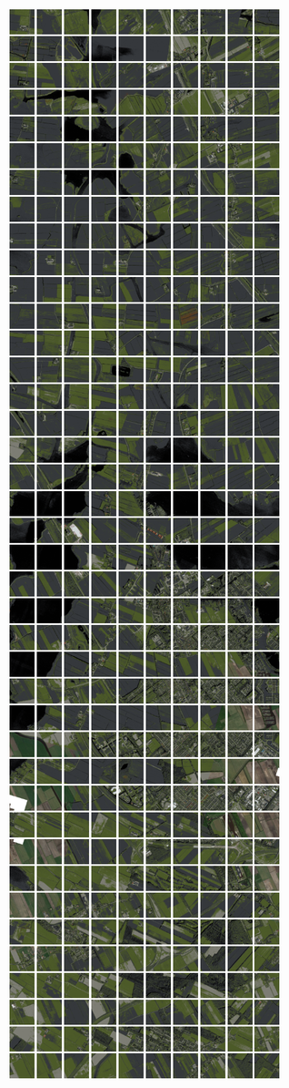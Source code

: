 <html>
<div>
<img src="https://github.com/HakkaTjakka/NL_TILE_MAP/blob/main/18/634/-1064/r.6340.-10640.png" height="44" width="44">
<img src="https://github.com/HakkaTjakka/NL_TILE_MAP/blob/main/18/634/-1064/r.6341.-10640.png" height="44" width="44">
<img src="https://github.com/HakkaTjakka/NL_TILE_MAP/blob/main/18/634/-1064/r.6342.-10640.png" height="44" width="44">
<img src="https://github.com/HakkaTjakka/NL_TILE_MAP/blob/main/18/634/-1064/r.6343.-10640.png" height="44" width="44">
<img src="https://github.com/HakkaTjakka/NL_TILE_MAP/blob/main/18/634/-1064/r.6344.-10640.png" height="44" width="44">
<img src="https://github.com/HakkaTjakka/NL_TILE_MAP/blob/main/18/634/-1064/r.6345.-10640.png" height="44" width="44">
<img src="https://github.com/HakkaTjakka/NL_TILE_MAP/blob/main/18/634/-1064/r.6346.-10640.png" height="44" width="44">
<img src="https://github.com/HakkaTjakka/NL_TILE_MAP/blob/main/18/634/-1064/r.6347.-10640.png" height="44" width="44">
<img src="https://github.com/HakkaTjakka/NL_TILE_MAP/blob/main/18/634/-1064/r.6348.-10640.png" height="44" width="44">
<img src="https://github.com/HakkaTjakka/NL_TILE_MAP/blob/main/18/634/-1064/r.6349.-10640.png" height="44" width="44">
<img src="https://github.com/HakkaTjakka/NL_TILE_MAP/blob/main/18/635/-1064/r.6350.-10640.png" height="44" width="44">
<img src="https://github.com/HakkaTjakka/NL_TILE_MAP/blob/main/18/635/-1064/r.6351.-10640.png" height="44" width="44">
<img src="https://github.com/HakkaTjakka/NL_TILE_MAP/blob/main/18/635/-1064/r.6352.-10640.png" height="44" width="44">
<img src="https://github.com/HakkaTjakka/NL_TILE_MAP/blob/main/18/635/-1064/r.6353.-10640.png" height="44" width="44">
<img src="https://github.com/HakkaTjakka/NL_TILE_MAP/blob/main/18/635/-1064/r.6354.-10640.png" height="44" width="44">
<img src="https://github.com/HakkaTjakka/NL_TILE_MAP/blob/main/18/635/-1064/r.6355.-10640.png" height="44" width="44">
<img src="https://github.com/HakkaTjakka/NL_TILE_MAP/blob/main/18/635/-1064/r.6356.-10640.png" height="44" width="44">
<img src="https://github.com/HakkaTjakka/NL_TILE_MAP/blob/main/18/635/-1064/r.6357.-10640.png" height="44" width="44">
<img src="https://github.com/HakkaTjakka/NL_TILE_MAP/blob/main/18/635/-1064/r.6358.-10640.png" height="44" width="44">
<img src="https://github.com/HakkaTjakka/NL_TILE_MAP/blob/main/18/635/-1064/r.6359.-10640.png" height="44" width="44">
<br>
<img src="https://github.com/HakkaTjakka/NL_TILE_MAP/blob/main/18/634/-1064/r.6340.-10639.png" height="44" width="44">
<img src="https://github.com/HakkaTjakka/NL_TILE_MAP/blob/main/18/634/-1064/r.6341.-10639.png" height="44" width="44">
<img src="https://github.com/HakkaTjakka/NL_TILE_MAP/blob/main/18/634/-1064/r.6342.-10639.png" height="44" width="44">
<img src="https://github.com/HakkaTjakka/NL_TILE_MAP/blob/main/18/634/-1064/r.6343.-10639.png" height="44" width="44">
<img src="https://github.com/HakkaTjakka/NL_TILE_MAP/blob/main/18/634/-1064/r.6344.-10639.png" height="44" width="44">
<img src="https://github.com/HakkaTjakka/NL_TILE_MAP/blob/main/18/634/-1064/r.6345.-10639.png" height="44" width="44">
<img src="https://github.com/HakkaTjakka/NL_TILE_MAP/blob/main/18/634/-1064/r.6346.-10639.png" height="44" width="44">
<img src="https://github.com/HakkaTjakka/NL_TILE_MAP/blob/main/18/634/-1064/r.6347.-10639.png" height="44" width="44">
<img src="https://github.com/HakkaTjakka/NL_TILE_MAP/blob/main/18/634/-1064/r.6348.-10639.png" height="44" width="44">
<img src="https://github.com/HakkaTjakka/NL_TILE_MAP/blob/main/18/634/-1064/r.6349.-10639.png" height="44" width="44">
<img src="https://github.com/HakkaTjakka/NL_TILE_MAP/blob/main/18/635/-1064/r.6350.-10639.png" height="44" width="44">
<img src="https://github.com/HakkaTjakka/NL_TILE_MAP/blob/main/18/635/-1064/r.6351.-10639.png" height="44" width="44">
<img src="https://github.com/HakkaTjakka/NL_TILE_MAP/blob/main/18/635/-1064/r.6352.-10639.png" height="44" width="44">
<img src="https://github.com/HakkaTjakka/NL_TILE_MAP/blob/main/18/635/-1064/r.6353.-10639.png" height="44" width="44">
<img src="https://github.com/HakkaTjakka/NL_TILE_MAP/blob/main/18/635/-1064/r.6354.-10639.png" height="44" width="44">
<img src="https://github.com/HakkaTjakka/NL_TILE_MAP/blob/main/18/635/-1064/r.6355.-10639.png" height="44" width="44">
<img src="https://github.com/HakkaTjakka/NL_TILE_MAP/blob/main/18/635/-1064/r.6356.-10639.png" height="44" width="44">
<img src="https://github.com/HakkaTjakka/NL_TILE_MAP/blob/main/18/635/-1064/r.6357.-10639.png" height="44" width="44">
<img src="https://github.com/HakkaTjakka/NL_TILE_MAP/blob/main/18/635/-1064/r.6358.-10639.png" height="44" width="44">
<img src="https://github.com/HakkaTjakka/NL_TILE_MAP/blob/main/18/635/-1064/r.6359.-10639.png" height="44" width="44">
<br>
<img src="https://github.com/HakkaTjakka/NL_TILE_MAP/blob/main/18/634/-1064/r.6340.-10638.png" height="44" width="44">
<img src="https://github.com/HakkaTjakka/NL_TILE_MAP/blob/main/18/634/-1064/r.6341.-10638.png" height="44" width="44">
<img src="https://github.com/HakkaTjakka/NL_TILE_MAP/blob/main/18/634/-1064/r.6342.-10638.png" height="44" width="44">
<img src="https://github.com/HakkaTjakka/NL_TILE_MAP/blob/main/18/634/-1064/r.6343.-10638.png" height="44" width="44">
<img src="https://github.com/HakkaTjakka/NL_TILE_MAP/blob/main/18/634/-1064/r.6344.-10638.png" height="44" width="44">
<img src="https://github.com/HakkaTjakka/NL_TILE_MAP/blob/main/18/634/-1064/r.6345.-10638.png" height="44" width="44">
<img src="https://github.com/HakkaTjakka/NL_TILE_MAP/blob/main/18/634/-1064/r.6346.-10638.png" height="44" width="44">
<img src="https://github.com/HakkaTjakka/NL_TILE_MAP/blob/main/18/634/-1064/r.6347.-10638.png" height="44" width="44">
<img src="https://github.com/HakkaTjakka/NL_TILE_MAP/blob/main/18/634/-1064/r.6348.-10638.png" height="44" width="44">
<img src="https://github.com/HakkaTjakka/NL_TILE_MAP/blob/main/18/634/-1064/r.6349.-10638.png" height="44" width="44">
<img src="https://github.com/HakkaTjakka/NL_TILE_MAP/blob/main/18/635/-1064/r.6350.-10638.png" height="44" width="44">
<img src="https://github.com/HakkaTjakka/NL_TILE_MAP/blob/main/18/635/-1064/r.6351.-10638.png" height="44" width="44">
<img src="https://github.com/HakkaTjakka/NL_TILE_MAP/blob/main/18/635/-1064/r.6352.-10638.png" height="44" width="44">
<img src="https://github.com/HakkaTjakka/NL_TILE_MAP/blob/main/18/635/-1064/r.6353.-10638.png" height="44" width="44">
<img src="https://github.com/HakkaTjakka/NL_TILE_MAP/blob/main/18/635/-1064/r.6354.-10638.png" height="44" width="44">
<img src="https://github.com/HakkaTjakka/NL_TILE_MAP/blob/main/18/635/-1064/r.6355.-10638.png" height="44" width="44">
<img src="https://github.com/HakkaTjakka/NL_TILE_MAP/blob/main/18/635/-1064/r.6356.-10638.png" height="44" width="44">
<img src="https://github.com/HakkaTjakka/NL_TILE_MAP/blob/main/18/635/-1064/r.6357.-10638.png" height="44" width="44">
<img src="https://github.com/HakkaTjakka/NL_TILE_MAP/blob/main/18/635/-1064/r.6358.-10638.png" height="44" width="44">
<img src="https://github.com/HakkaTjakka/NL_TILE_MAP/blob/main/18/635/-1064/r.6359.-10638.png" height="44" width="44">
<br>
<img src="https://github.com/HakkaTjakka/NL_TILE_MAP/blob/main/18/634/-1064/r.6340.-10637.png" height="44" width="44">
<img src="https://github.com/HakkaTjakka/NL_TILE_MAP/blob/main/18/634/-1064/r.6341.-10637.png" height="44" width="44">
<img src="https://github.com/HakkaTjakka/NL_TILE_MAP/blob/main/18/634/-1064/r.6342.-10637.png" height="44" width="44">
<img src="https://github.com/HakkaTjakka/NL_TILE_MAP/blob/main/18/634/-1064/r.6343.-10637.png" height="44" width="44">
<img src="https://github.com/HakkaTjakka/NL_TILE_MAP/blob/main/18/634/-1064/r.6344.-10637.png" height="44" width="44">
<img src="https://github.com/HakkaTjakka/NL_TILE_MAP/blob/main/18/634/-1064/r.6345.-10637.png" height="44" width="44">
<img src="https://github.com/HakkaTjakka/NL_TILE_MAP/blob/main/18/634/-1064/r.6346.-10637.png" height="44" width="44">
<img src="https://github.com/HakkaTjakka/NL_TILE_MAP/blob/main/18/634/-1064/r.6347.-10637.png" height="44" width="44">
<img src="https://github.com/HakkaTjakka/NL_TILE_MAP/blob/main/18/634/-1064/r.6348.-10637.png" height="44" width="44">
<img src="https://github.com/HakkaTjakka/NL_TILE_MAP/blob/main/18/634/-1064/r.6349.-10637.png" height="44" width="44">
<img src="https://github.com/HakkaTjakka/NL_TILE_MAP/blob/main/18/635/-1064/r.6350.-10637.png" height="44" width="44">
<img src="https://github.com/HakkaTjakka/NL_TILE_MAP/blob/main/18/635/-1064/r.6351.-10637.png" height="44" width="44">
<img src="https://github.com/HakkaTjakka/NL_TILE_MAP/blob/main/18/635/-1064/r.6352.-10637.png" height="44" width="44">
<img src="https://github.com/HakkaTjakka/NL_TILE_MAP/blob/main/18/635/-1064/r.6353.-10637.png" height="44" width="44">
<img src="https://github.com/HakkaTjakka/NL_TILE_MAP/blob/main/18/635/-1064/r.6354.-10637.png" height="44" width="44">
<img src="https://github.com/HakkaTjakka/NL_TILE_MAP/blob/main/18/635/-1064/r.6355.-10637.png" height="44" width="44">
<img src="https://github.com/HakkaTjakka/NL_TILE_MAP/blob/main/18/635/-1064/r.6356.-10637.png" height="44" width="44">
<img src="https://github.com/HakkaTjakka/NL_TILE_MAP/blob/main/18/635/-1064/r.6357.-10637.png" height="44" width="44">
<img src="https://github.com/HakkaTjakka/NL_TILE_MAP/blob/main/18/635/-1064/r.6358.-10637.png" height="44" width="44">
<img src="https://github.com/HakkaTjakka/NL_TILE_MAP/blob/main/18/635/-1064/r.6359.-10637.png" height="44" width="44">
<br>
<img src="https://github.com/HakkaTjakka/NL_TILE_MAP/blob/main/18/634/-1064/r.6340.-10636.png" height="44" width="44">
<img src="https://github.com/HakkaTjakka/NL_TILE_MAP/blob/main/18/634/-1064/r.6341.-10636.png" height="44" width="44">
<img src="https://github.com/HakkaTjakka/NL_TILE_MAP/blob/main/18/634/-1064/r.6342.-10636.png" height="44" width="44">
<img src="https://github.com/HakkaTjakka/NL_TILE_MAP/blob/main/18/634/-1064/r.6343.-10636.png" height="44" width="44">
<img src="https://github.com/HakkaTjakka/NL_TILE_MAP/blob/main/18/634/-1064/r.6344.-10636.png" height="44" width="44">
<img src="https://github.com/HakkaTjakka/NL_TILE_MAP/blob/main/18/634/-1064/r.6345.-10636.png" height="44" width="44">
<img src="https://github.com/HakkaTjakka/NL_TILE_MAP/blob/main/18/634/-1064/r.6346.-10636.png" height="44" width="44">
<img src="https://github.com/HakkaTjakka/NL_TILE_MAP/blob/main/18/634/-1064/r.6347.-10636.png" height="44" width="44">
<img src="https://github.com/HakkaTjakka/NL_TILE_MAP/blob/main/18/634/-1064/r.6348.-10636.png" height="44" width="44">
<img src="https://github.com/HakkaTjakka/NL_TILE_MAP/blob/main/18/634/-1064/r.6349.-10636.png" height="44" width="44">
<img src="https://github.com/HakkaTjakka/NL_TILE_MAP/blob/main/18/635/-1064/r.6350.-10636.png" height="44" width="44">
<img src="https://github.com/HakkaTjakka/NL_TILE_MAP/blob/main/18/635/-1064/r.6351.-10636.png" height="44" width="44">
<img src="https://github.com/HakkaTjakka/NL_TILE_MAP/blob/main/18/635/-1064/r.6352.-10636.png" height="44" width="44">
<img src="https://github.com/HakkaTjakka/NL_TILE_MAP/blob/main/18/635/-1064/r.6353.-10636.png" height="44" width="44">
<img src="https://github.com/HakkaTjakka/NL_TILE_MAP/blob/main/18/635/-1064/r.6354.-10636.png" height="44" width="44">
<img src="https://github.com/HakkaTjakka/NL_TILE_MAP/blob/main/18/635/-1064/r.6355.-10636.png" height="44" width="44">
<img src="https://github.com/HakkaTjakka/NL_TILE_MAP/blob/main/18/635/-1064/r.6356.-10636.png" height="44" width="44">
<img src="https://github.com/HakkaTjakka/NL_TILE_MAP/blob/main/18/635/-1064/r.6357.-10636.png" height="44" width="44">
<img src="https://github.com/HakkaTjakka/NL_TILE_MAP/blob/main/18/635/-1064/r.6358.-10636.png" height="44" width="44">
<img src="https://github.com/HakkaTjakka/NL_TILE_MAP/blob/main/18/635/-1064/r.6359.-10636.png" height="44" width="44">
<br>
<img src="https://github.com/HakkaTjakka/NL_TILE_MAP/blob/main/18/634/-1064/r.6340.-10635.png" height="44" width="44">
<img src="https://github.com/HakkaTjakka/NL_TILE_MAP/blob/main/18/634/-1064/r.6341.-10635.png" height="44" width="44">
<img src="https://github.com/HakkaTjakka/NL_TILE_MAP/blob/main/18/634/-1064/r.6342.-10635.png" height="44" width="44">
<img src="https://github.com/HakkaTjakka/NL_TILE_MAP/blob/main/18/634/-1064/r.6343.-10635.png" height="44" width="44">
<img src="https://github.com/HakkaTjakka/NL_TILE_MAP/blob/main/18/634/-1064/r.6344.-10635.png" height="44" width="44">
<img src="https://github.com/HakkaTjakka/NL_TILE_MAP/blob/main/18/634/-1064/r.6345.-10635.png" height="44" width="44">
<img src="https://github.com/HakkaTjakka/NL_TILE_MAP/blob/main/18/634/-1064/r.6346.-10635.png" height="44" width="44">
<img src="https://github.com/HakkaTjakka/NL_TILE_MAP/blob/main/18/634/-1064/r.6347.-10635.png" height="44" width="44">
<img src="https://github.com/HakkaTjakka/NL_TILE_MAP/blob/main/18/634/-1064/r.6348.-10635.png" height="44" width="44">
<img src="https://github.com/HakkaTjakka/NL_TILE_MAP/blob/main/18/634/-1064/r.6349.-10635.png" height="44" width="44">
<img src="https://github.com/HakkaTjakka/NL_TILE_MAP/blob/main/18/635/-1064/r.6350.-10635.png" height="44" width="44">
<img src="https://github.com/HakkaTjakka/NL_TILE_MAP/blob/main/18/635/-1064/r.6351.-10635.png" height="44" width="44">
<img src="https://github.com/HakkaTjakka/NL_TILE_MAP/blob/main/18/635/-1064/r.6352.-10635.png" height="44" width="44">
<img src="https://github.com/HakkaTjakka/NL_TILE_MAP/blob/main/18/635/-1064/r.6353.-10635.png" height="44" width="44">
<img src="https://github.com/HakkaTjakka/NL_TILE_MAP/blob/main/18/635/-1064/r.6354.-10635.png" height="44" width="44">
<img src="https://github.com/HakkaTjakka/NL_TILE_MAP/blob/main/18/635/-1064/r.6355.-10635.png" height="44" width="44">
<img src="https://github.com/HakkaTjakka/NL_TILE_MAP/blob/main/18/635/-1064/r.6356.-10635.png" height="44" width="44">
<img src="https://github.com/HakkaTjakka/NL_TILE_MAP/blob/main/18/635/-1064/r.6357.-10635.png" height="44" width="44">
<img src="https://github.com/HakkaTjakka/NL_TILE_MAP/blob/main/18/635/-1064/r.6358.-10635.png" height="44" width="44">
<img src="https://github.com/HakkaTjakka/NL_TILE_MAP/blob/main/18/635/-1064/r.6359.-10635.png" height="44" width="44">
<br>
<img src="https://github.com/HakkaTjakka/NL_TILE_MAP/blob/main/18/634/-1064/r.6340.-10634.png" height="44" width="44">
<img src="https://github.com/HakkaTjakka/NL_TILE_MAP/blob/main/18/634/-1064/r.6341.-10634.png" height="44" width="44">
<img src="https://github.com/HakkaTjakka/NL_TILE_MAP/blob/main/18/634/-1064/r.6342.-10634.png" height="44" width="44">
<img src="https://github.com/HakkaTjakka/NL_TILE_MAP/blob/main/18/634/-1064/r.6343.-10634.png" height="44" width="44">
<img src="https://github.com/HakkaTjakka/NL_TILE_MAP/blob/main/18/634/-1064/r.6344.-10634.png" height="44" width="44">
<img src="https://github.com/HakkaTjakka/NL_TILE_MAP/blob/main/18/634/-1064/r.6345.-10634.png" height="44" width="44">
<img src="https://github.com/HakkaTjakka/NL_TILE_MAP/blob/main/18/634/-1064/r.6346.-10634.png" height="44" width="44">
<img src="https://github.com/HakkaTjakka/NL_TILE_MAP/blob/main/18/634/-1064/r.6347.-10634.png" height="44" width="44">
<img src="https://github.com/HakkaTjakka/NL_TILE_MAP/blob/main/18/634/-1064/r.6348.-10634.png" height="44" width="44">
<img src="https://github.com/HakkaTjakka/NL_TILE_MAP/blob/main/18/634/-1064/r.6349.-10634.png" height="44" width="44">
<img src="https://github.com/HakkaTjakka/NL_TILE_MAP/blob/main/18/635/-1064/r.6350.-10634.png" height="44" width="44">
<img src="https://github.com/HakkaTjakka/NL_TILE_MAP/blob/main/18/635/-1064/r.6351.-10634.png" height="44" width="44">
<img src="https://github.com/HakkaTjakka/NL_TILE_MAP/blob/main/18/635/-1064/r.6352.-10634.png" height="44" width="44">
<img src="https://github.com/HakkaTjakka/NL_TILE_MAP/blob/main/18/635/-1064/r.6353.-10634.png" height="44" width="44">
<img src="https://github.com/HakkaTjakka/NL_TILE_MAP/blob/main/18/635/-1064/r.6354.-10634.png" height="44" width="44">
<img src="https://github.com/HakkaTjakka/NL_TILE_MAP/blob/main/18/635/-1064/r.6355.-10634.png" height="44" width="44">
<img src="https://github.com/HakkaTjakka/NL_TILE_MAP/blob/main/18/635/-1064/r.6356.-10634.png" height="44" width="44">
<img src="https://github.com/HakkaTjakka/NL_TILE_MAP/blob/main/18/635/-1064/r.6357.-10634.png" height="44" width="44">
<img src="https://github.com/HakkaTjakka/NL_TILE_MAP/blob/main/18/635/-1064/r.6358.-10634.png" height="44" width="44">
<img src="https://github.com/HakkaTjakka/NL_TILE_MAP/blob/main/18/635/-1064/r.6359.-10634.png" height="44" width="44">
<br>
<img src="https://github.com/HakkaTjakka/NL_TILE_MAP/blob/main/18/634/-1064/r.6340.-10633.png" height="44" width="44">
<img src="https://github.com/HakkaTjakka/NL_TILE_MAP/blob/main/18/634/-1064/r.6341.-10633.png" height="44" width="44">
<img src="https://github.com/HakkaTjakka/NL_TILE_MAP/blob/main/18/634/-1064/r.6342.-10633.png" height="44" width="44">
<img src="https://github.com/HakkaTjakka/NL_TILE_MAP/blob/main/18/634/-1064/r.6343.-10633.png" height="44" width="44">
<img src="https://github.com/HakkaTjakka/NL_TILE_MAP/blob/main/18/634/-1064/r.6344.-10633.png" height="44" width="44">
<img src="https://github.com/HakkaTjakka/NL_TILE_MAP/blob/main/18/634/-1064/r.6345.-10633.png" height="44" width="44">
<img src="https://github.com/HakkaTjakka/NL_TILE_MAP/blob/main/18/634/-1064/r.6346.-10633.png" height="44" width="44">
<img src="https://github.com/HakkaTjakka/NL_TILE_MAP/blob/main/18/634/-1064/r.6347.-10633.png" height="44" width="44">
<img src="https://github.com/HakkaTjakka/NL_TILE_MAP/blob/main/18/634/-1064/r.6348.-10633.png" height="44" width="44">
<img src="https://github.com/HakkaTjakka/NL_TILE_MAP/blob/main/18/634/-1064/r.6349.-10633.png" height="44" width="44">
<img src="https://github.com/HakkaTjakka/NL_TILE_MAP/blob/main/18/635/-1064/r.6350.-10633.png" height="44" width="44">
<img src="https://github.com/HakkaTjakka/NL_TILE_MAP/blob/main/18/635/-1064/r.6351.-10633.png" height="44" width="44">
<img src="https://github.com/HakkaTjakka/NL_TILE_MAP/blob/main/18/635/-1064/r.6352.-10633.png" height="44" width="44">
<img src="https://github.com/HakkaTjakka/NL_TILE_MAP/blob/main/18/635/-1064/r.6353.-10633.png" height="44" width="44">
<img src="https://github.com/HakkaTjakka/NL_TILE_MAP/blob/main/18/635/-1064/r.6354.-10633.png" height="44" width="44">
<img src="https://github.com/HakkaTjakka/NL_TILE_MAP/blob/main/18/635/-1064/r.6355.-10633.png" height="44" width="44">
<img src="https://github.com/HakkaTjakka/NL_TILE_MAP/blob/main/18/635/-1064/r.6356.-10633.png" height="44" width="44">
<img src="https://github.com/HakkaTjakka/NL_TILE_MAP/blob/main/18/635/-1064/r.6357.-10633.png" height="44" width="44">
<img src="https://github.com/HakkaTjakka/NL_TILE_MAP/blob/main/18/635/-1064/r.6358.-10633.png" height="44" width="44">
<img src="https://github.com/HakkaTjakka/NL_TILE_MAP/blob/main/18/635/-1064/r.6359.-10633.png" height="44" width="44">
<br>
<img src="https://github.com/HakkaTjakka/NL_TILE_MAP/blob/main/18/634/-1064/r.6340.-10632.png" height="44" width="44">
<img src="https://github.com/HakkaTjakka/NL_TILE_MAP/blob/main/18/634/-1064/r.6341.-10632.png" height="44" width="44">
<img src="https://github.com/HakkaTjakka/NL_TILE_MAP/blob/main/18/634/-1064/r.6342.-10632.png" height="44" width="44">
<img src="https://github.com/HakkaTjakka/NL_TILE_MAP/blob/main/18/634/-1064/r.6343.-10632.png" height="44" width="44">
<img src="https://github.com/HakkaTjakka/NL_TILE_MAP/blob/main/18/634/-1064/r.6344.-10632.png" height="44" width="44">
<img src="https://github.com/HakkaTjakka/NL_TILE_MAP/blob/main/18/634/-1064/r.6345.-10632.png" height="44" width="44">
<img src="https://github.com/HakkaTjakka/NL_TILE_MAP/blob/main/18/634/-1064/r.6346.-10632.png" height="44" width="44">
<img src="https://github.com/HakkaTjakka/NL_TILE_MAP/blob/main/18/634/-1064/r.6347.-10632.png" height="44" width="44">
<img src="https://github.com/HakkaTjakka/NL_TILE_MAP/blob/main/18/634/-1064/r.6348.-10632.png" height="44" width="44">
<img src="https://github.com/HakkaTjakka/NL_TILE_MAP/blob/main/18/634/-1064/r.6349.-10632.png" height="44" width="44">
<img src="https://github.com/HakkaTjakka/NL_TILE_MAP/blob/main/18/635/-1064/r.6350.-10632.png" height="44" width="44">
<img src="https://github.com/HakkaTjakka/NL_TILE_MAP/blob/main/18/635/-1064/r.6351.-10632.png" height="44" width="44">
<img src="https://github.com/HakkaTjakka/NL_TILE_MAP/blob/main/18/635/-1064/r.6352.-10632.png" height="44" width="44">
<img src="https://github.com/HakkaTjakka/NL_TILE_MAP/blob/main/18/635/-1064/r.6353.-10632.png" height="44" width="44">
<img src="https://github.com/HakkaTjakka/NL_TILE_MAP/blob/main/18/635/-1064/r.6354.-10632.png" height="44" width="44">
<img src="https://github.com/HakkaTjakka/NL_TILE_MAP/blob/main/18/635/-1064/r.6355.-10632.png" height="44" width="44">
<img src="https://github.com/HakkaTjakka/NL_TILE_MAP/blob/main/18/635/-1064/r.6356.-10632.png" height="44" width="44">
<img src="https://github.com/HakkaTjakka/NL_TILE_MAP/blob/main/18/635/-1064/r.6357.-10632.png" height="44" width="44">
<img src="https://github.com/HakkaTjakka/NL_TILE_MAP/blob/main/18/635/-1064/r.6358.-10632.png" height="44" width="44">
<img src="https://github.com/HakkaTjakka/NL_TILE_MAP/blob/main/18/635/-1064/r.6359.-10632.png" height="44" width="44">
<br>
<img src="https://github.com/HakkaTjakka/NL_TILE_MAP/blob/main/18/634/-1064/r.6340.-10631.png" height="44" width="44">
<img src="https://github.com/HakkaTjakka/NL_TILE_MAP/blob/main/18/634/-1064/r.6341.-10631.png" height="44" width="44">
<img src="https://github.com/HakkaTjakka/NL_TILE_MAP/blob/main/18/634/-1064/r.6342.-10631.png" height="44" width="44">
<img src="https://github.com/HakkaTjakka/NL_TILE_MAP/blob/main/18/634/-1064/r.6343.-10631.png" height="44" width="44">
<img src="https://github.com/HakkaTjakka/NL_TILE_MAP/blob/main/18/634/-1064/r.6344.-10631.png" height="44" width="44">
<img src="https://github.com/HakkaTjakka/NL_TILE_MAP/blob/main/18/634/-1064/r.6345.-10631.png" height="44" width="44">
<img src="https://github.com/HakkaTjakka/NL_TILE_MAP/blob/main/18/634/-1064/r.6346.-10631.png" height="44" width="44">
<img src="https://github.com/HakkaTjakka/NL_TILE_MAP/blob/main/18/634/-1064/r.6347.-10631.png" height="44" width="44">
<img src="https://github.com/HakkaTjakka/NL_TILE_MAP/blob/main/18/634/-1064/r.6348.-10631.png" height="44" width="44">
<img src="https://github.com/HakkaTjakka/NL_TILE_MAP/blob/main/18/634/-1064/r.6349.-10631.png" height="44" width="44">
<img src="https://github.com/HakkaTjakka/NL_TILE_MAP/blob/main/18/635/-1064/r.6350.-10631.png" height="44" width="44">
<img src="https://github.com/HakkaTjakka/NL_TILE_MAP/blob/main/18/635/-1064/r.6351.-10631.png" height="44" width="44">
<img src="https://github.com/HakkaTjakka/NL_TILE_MAP/blob/main/18/635/-1064/r.6352.-10631.png" height="44" width="44">
<img src="https://github.com/HakkaTjakka/NL_TILE_MAP/blob/main/18/635/-1064/r.6353.-10631.png" height="44" width="44">
<img src="https://github.com/HakkaTjakka/NL_TILE_MAP/blob/main/18/635/-1064/r.6354.-10631.png" height="44" width="44">
<img src="https://github.com/HakkaTjakka/NL_TILE_MAP/blob/main/18/635/-1064/r.6355.-10631.png" height="44" width="44">
<img src="https://github.com/HakkaTjakka/NL_TILE_MAP/blob/main/18/635/-1064/r.6356.-10631.png" height="44" width="44">
<img src="https://github.com/HakkaTjakka/NL_TILE_MAP/blob/main/18/635/-1064/r.6357.-10631.png" height="44" width="44">
<img src="https://github.com/HakkaTjakka/NL_TILE_MAP/blob/main/18/635/-1064/r.6358.-10631.png" height="44" width="44">
<img src="https://github.com/HakkaTjakka/NL_TILE_MAP/blob/main/18/635/-1064/r.6359.-10631.png" height="44" width="44">
<br>
<img src="https://github.com/HakkaTjakka/NL_TILE_MAP/blob/main/18/634/-1063/r.6340.-10630.png" height="44" width="44">
<img src="https://github.com/HakkaTjakka/NL_TILE_MAP/blob/main/18/634/-1063/r.6341.-10630.png" height="44" width="44">
<img src="https://github.com/HakkaTjakka/NL_TILE_MAP/blob/main/18/634/-1063/r.6342.-10630.png" height="44" width="44">
<img src="https://github.com/HakkaTjakka/NL_TILE_MAP/blob/main/18/634/-1063/r.6343.-10630.png" height="44" width="44">
<img src="https://github.com/HakkaTjakka/NL_TILE_MAP/blob/main/18/634/-1063/r.6344.-10630.png" height="44" width="44">
<img src="https://github.com/HakkaTjakka/NL_TILE_MAP/blob/main/18/634/-1063/r.6345.-10630.png" height="44" width="44">
<img src="https://github.com/HakkaTjakka/NL_TILE_MAP/blob/main/18/634/-1063/r.6346.-10630.png" height="44" width="44">
<img src="https://github.com/HakkaTjakka/NL_TILE_MAP/blob/main/18/634/-1063/r.6347.-10630.png" height="44" width="44">
<img src="https://github.com/HakkaTjakka/NL_TILE_MAP/blob/main/18/634/-1063/r.6348.-10630.png" height="44" width="44">
<img src="https://github.com/HakkaTjakka/NL_TILE_MAP/blob/main/18/634/-1063/r.6349.-10630.png" height="44" width="44">
<img src="https://github.com/HakkaTjakka/NL_TILE_MAP/blob/main/18/635/-1063/r.6350.-10630.png" height="44" width="44">
<img src="https://github.com/HakkaTjakka/NL_TILE_MAP/blob/main/18/635/-1063/r.6351.-10630.png" height="44" width="44">
<img src="https://github.com/HakkaTjakka/NL_TILE_MAP/blob/main/18/635/-1063/r.6352.-10630.png" height="44" width="44">
<img src="https://github.com/HakkaTjakka/NL_TILE_MAP/blob/main/18/635/-1063/r.6353.-10630.png" height="44" width="44">
<img src="https://github.com/HakkaTjakka/NL_TILE_MAP/blob/main/18/635/-1063/r.6354.-10630.png" height="44" width="44">
<img src="https://github.com/HakkaTjakka/NL_TILE_MAP/blob/main/18/635/-1063/r.6355.-10630.png" height="44" width="44">
<img src="https://github.com/HakkaTjakka/NL_TILE_MAP/blob/main/18/635/-1063/r.6356.-10630.png" height="44" width="44">
<img src="https://github.com/HakkaTjakka/NL_TILE_MAP/blob/main/18/635/-1063/r.6357.-10630.png" height="44" width="44">
<img src="https://github.com/HakkaTjakka/NL_TILE_MAP/blob/main/18/635/-1063/r.6358.-10630.png" height="44" width="44">
<img src="https://github.com/HakkaTjakka/NL_TILE_MAP/blob/main/18/635/-1063/r.6359.-10630.png" height="44" width="44">
<br>
<img src="https://github.com/HakkaTjakka/NL_TILE_MAP/blob/main/18/634/-1063/r.6340.-10629.png" height="44" width="44">
<img src="https://github.com/HakkaTjakka/NL_TILE_MAP/blob/main/18/634/-1063/r.6341.-10629.png" height="44" width="44">
<img src="https://github.com/HakkaTjakka/NL_TILE_MAP/blob/main/18/634/-1063/r.6342.-10629.png" height="44" width="44">
<img src="https://github.com/HakkaTjakka/NL_TILE_MAP/blob/main/18/634/-1063/r.6343.-10629.png" height="44" width="44">
<img src="https://github.com/HakkaTjakka/NL_TILE_MAP/blob/main/18/634/-1063/r.6344.-10629.png" height="44" width="44">
<img src="https://github.com/HakkaTjakka/NL_TILE_MAP/blob/main/18/634/-1063/r.6345.-10629.png" height="44" width="44">
<img src="https://github.com/HakkaTjakka/NL_TILE_MAP/blob/main/18/634/-1063/r.6346.-10629.png" height="44" width="44">
<img src="https://github.com/HakkaTjakka/NL_TILE_MAP/blob/main/18/634/-1063/r.6347.-10629.png" height="44" width="44">
<img src="https://github.com/HakkaTjakka/NL_TILE_MAP/blob/main/18/634/-1063/r.6348.-10629.png" height="44" width="44">
<img src="https://github.com/HakkaTjakka/NL_TILE_MAP/blob/main/18/634/-1063/r.6349.-10629.png" height="44" width="44">
<img src="https://github.com/HakkaTjakka/NL_TILE_MAP/blob/main/18/635/-1063/r.6350.-10629.png" height="44" width="44">
<img src="https://github.com/HakkaTjakka/NL_TILE_MAP/blob/main/18/635/-1063/r.6351.-10629.png" height="44" width="44">
<img src="https://github.com/HakkaTjakka/NL_TILE_MAP/blob/main/18/635/-1063/r.6352.-10629.png" height="44" width="44">
<img src="https://github.com/HakkaTjakka/NL_TILE_MAP/blob/main/18/635/-1063/r.6353.-10629.png" height="44" width="44">
<img src="https://github.com/HakkaTjakka/NL_TILE_MAP/blob/main/18/635/-1063/r.6354.-10629.png" height="44" width="44">
<img src="https://github.com/HakkaTjakka/NL_TILE_MAP/blob/main/18/635/-1063/r.6355.-10629.png" height="44" width="44">
<img src="https://github.com/HakkaTjakka/NL_TILE_MAP/blob/main/18/635/-1063/r.6356.-10629.png" height="44" width="44">
<img src="https://github.com/HakkaTjakka/NL_TILE_MAP/blob/main/18/635/-1063/r.6357.-10629.png" height="44" width="44">
<img src="https://github.com/HakkaTjakka/NL_TILE_MAP/blob/main/18/635/-1063/r.6358.-10629.png" height="44" width="44">
<img src="https://github.com/HakkaTjakka/NL_TILE_MAP/blob/main/18/635/-1063/r.6359.-10629.png" height="44" width="44">
<br>
<img src="https://github.com/HakkaTjakka/NL_TILE_MAP/blob/main/18/634/-1063/r.6340.-10628.png" height="44" width="44">
<img src="https://github.com/HakkaTjakka/NL_TILE_MAP/blob/main/18/634/-1063/r.6341.-10628.png" height="44" width="44">
<img src="https://github.com/HakkaTjakka/NL_TILE_MAP/blob/main/18/634/-1063/r.6342.-10628.png" height="44" width="44">
<img src="https://github.com/HakkaTjakka/NL_TILE_MAP/blob/main/18/634/-1063/r.6343.-10628.png" height="44" width="44">
<img src="https://github.com/HakkaTjakka/NL_TILE_MAP/blob/main/18/634/-1063/r.6344.-10628.png" height="44" width="44">
<img src="https://github.com/HakkaTjakka/NL_TILE_MAP/blob/main/18/634/-1063/r.6345.-10628.png" height="44" width="44">
<img src="https://github.com/HakkaTjakka/NL_TILE_MAP/blob/main/18/634/-1063/r.6346.-10628.png" height="44" width="44">
<img src="https://github.com/HakkaTjakka/NL_TILE_MAP/blob/main/18/634/-1063/r.6347.-10628.png" height="44" width="44">
<img src="https://github.com/HakkaTjakka/NL_TILE_MAP/blob/main/18/634/-1063/r.6348.-10628.png" height="44" width="44">
<img src="https://github.com/HakkaTjakka/NL_TILE_MAP/blob/main/18/634/-1063/r.6349.-10628.png" height="44" width="44">
<img src="https://github.com/HakkaTjakka/NL_TILE_MAP/blob/main/18/635/-1063/r.6350.-10628.png" height="44" width="44">
<img src="https://github.com/HakkaTjakka/NL_TILE_MAP/blob/main/18/635/-1063/r.6351.-10628.png" height="44" width="44">
<img src="https://github.com/HakkaTjakka/NL_TILE_MAP/blob/main/18/635/-1063/r.6352.-10628.png" height="44" width="44">
<img src="https://github.com/HakkaTjakka/NL_TILE_MAP/blob/main/18/635/-1063/r.6353.-10628.png" height="44" width="44">
<img src="https://github.com/HakkaTjakka/NL_TILE_MAP/blob/main/18/635/-1063/r.6354.-10628.png" height="44" width="44">
<img src="https://github.com/HakkaTjakka/NL_TILE_MAP/blob/main/18/635/-1063/r.6355.-10628.png" height="44" width="44">
<img src="https://github.com/HakkaTjakka/NL_TILE_MAP/blob/main/18/635/-1063/r.6356.-10628.png" height="44" width="44">
<img src="https://github.com/HakkaTjakka/NL_TILE_MAP/blob/main/18/635/-1063/r.6357.-10628.png" height="44" width="44">
<img src="https://github.com/HakkaTjakka/NL_TILE_MAP/blob/main/18/635/-1063/r.6358.-10628.png" height="44" width="44">
<img src="https://github.com/HakkaTjakka/NL_TILE_MAP/blob/main/18/635/-1063/r.6359.-10628.png" height="44" width="44">
<br>
<img src="https://github.com/HakkaTjakka/NL_TILE_MAP/blob/main/18/634/-1063/r.6340.-10627.png" height="44" width="44">
<img src="https://github.com/HakkaTjakka/NL_TILE_MAP/blob/main/18/634/-1063/r.6341.-10627.png" height="44" width="44">
<img src="https://github.com/HakkaTjakka/NL_TILE_MAP/blob/main/18/634/-1063/r.6342.-10627.png" height="44" width="44">
<img src="https://github.com/HakkaTjakka/NL_TILE_MAP/blob/main/18/634/-1063/r.6343.-10627.png" height="44" width="44">
<img src="https://github.com/HakkaTjakka/NL_TILE_MAP/blob/main/18/634/-1063/r.6344.-10627.png" height="44" width="44">
<img src="https://github.com/HakkaTjakka/NL_TILE_MAP/blob/main/18/634/-1063/r.6345.-10627.png" height="44" width="44">
<img src="https://github.com/HakkaTjakka/NL_TILE_MAP/blob/main/18/634/-1063/r.6346.-10627.png" height="44" width="44">
<img src="https://github.com/HakkaTjakka/NL_TILE_MAP/blob/main/18/634/-1063/r.6347.-10627.png" height="44" width="44">
<img src="https://github.com/HakkaTjakka/NL_TILE_MAP/blob/main/18/634/-1063/r.6348.-10627.png" height="44" width="44">
<img src="https://github.com/HakkaTjakka/NL_TILE_MAP/blob/main/18/634/-1063/r.6349.-10627.png" height="44" width="44">
<img src="https://github.com/HakkaTjakka/NL_TILE_MAP/blob/main/18/635/-1063/r.6350.-10627.png" height="44" width="44">
<img src="https://github.com/HakkaTjakka/NL_TILE_MAP/blob/main/18/635/-1063/r.6351.-10627.png" height="44" width="44">
<img src="https://github.com/HakkaTjakka/NL_TILE_MAP/blob/main/18/635/-1063/r.6352.-10627.png" height="44" width="44">
<img src="https://github.com/HakkaTjakka/NL_TILE_MAP/blob/main/18/635/-1063/r.6353.-10627.png" height="44" width="44">
<img src="https://github.com/HakkaTjakka/NL_TILE_MAP/blob/main/18/635/-1063/r.6354.-10627.png" height="44" width="44">
<img src="https://github.com/HakkaTjakka/NL_TILE_MAP/blob/main/18/635/-1063/r.6355.-10627.png" height="44" width="44">
<img src="https://github.com/HakkaTjakka/NL_TILE_MAP/blob/main/18/635/-1063/r.6356.-10627.png" height="44" width="44">
<img src="https://github.com/HakkaTjakka/NL_TILE_MAP/blob/main/18/635/-1063/r.6357.-10627.png" height="44" width="44">
<img src="https://github.com/HakkaTjakka/NL_TILE_MAP/blob/main/18/635/-1063/r.6358.-10627.png" height="44" width="44">
<img src="https://github.com/HakkaTjakka/NL_TILE_MAP/blob/main/18/635/-1063/r.6359.-10627.png" height="44" width="44">
<br>
<img src="https://github.com/HakkaTjakka/NL_TILE_MAP/blob/main/18/634/-1063/r.6340.-10626.png" height="44" width="44">
<img src="https://github.com/HakkaTjakka/NL_TILE_MAP/blob/main/18/634/-1063/r.6341.-10626.png" height="44" width="44">
<img src="https://github.com/HakkaTjakka/NL_TILE_MAP/blob/main/18/634/-1063/r.6342.-10626.png" height="44" width="44">
<img src="https://github.com/HakkaTjakka/NL_TILE_MAP/blob/main/18/634/-1063/r.6343.-10626.png" height="44" width="44">
<img src="https://github.com/HakkaTjakka/NL_TILE_MAP/blob/main/18/634/-1063/r.6344.-10626.png" height="44" width="44">
<img src="https://github.com/HakkaTjakka/NL_TILE_MAP/blob/main/18/634/-1063/r.6345.-10626.png" height="44" width="44">
<img src="https://github.com/HakkaTjakka/NL_TILE_MAP/blob/main/18/634/-1063/r.6346.-10626.png" height="44" width="44">
<img src="https://github.com/HakkaTjakka/NL_TILE_MAP/blob/main/18/634/-1063/r.6347.-10626.png" height="44" width="44">
<img src="https://github.com/HakkaTjakka/NL_TILE_MAP/blob/main/18/634/-1063/r.6348.-10626.png" height="44" width="44">
<img src="https://github.com/HakkaTjakka/NL_TILE_MAP/blob/main/18/634/-1063/r.6349.-10626.png" height="44" width="44">
<img src="https://github.com/HakkaTjakka/NL_TILE_MAP/blob/main/18/635/-1063/r.6350.-10626.png" height="44" width="44">
<img src="https://github.com/HakkaTjakka/NL_TILE_MAP/blob/main/18/635/-1063/r.6351.-10626.png" height="44" width="44">
<img src="https://github.com/HakkaTjakka/NL_TILE_MAP/blob/main/18/635/-1063/r.6352.-10626.png" height="44" width="44">
<img src="https://github.com/HakkaTjakka/NL_TILE_MAP/blob/main/18/635/-1063/r.6353.-10626.png" height="44" width="44">
<img src="https://github.com/HakkaTjakka/NL_TILE_MAP/blob/main/18/635/-1063/r.6354.-10626.png" height="44" width="44">
<img src="https://github.com/HakkaTjakka/NL_TILE_MAP/blob/main/18/635/-1063/r.6355.-10626.png" height="44" width="44">
<img src="https://github.com/HakkaTjakka/NL_TILE_MAP/blob/main/18/635/-1063/r.6356.-10626.png" height="44" width="44">
<img src="https://github.com/HakkaTjakka/NL_TILE_MAP/blob/main/18/635/-1063/r.6357.-10626.png" height="44" width="44">
<img src="https://github.com/HakkaTjakka/NL_TILE_MAP/blob/main/18/635/-1063/r.6358.-10626.png" height="44" width="44">
<img src="https://github.com/HakkaTjakka/NL_TILE_MAP/blob/main/18/635/-1063/r.6359.-10626.png" height="44" width="44">
<br>
<img src="https://github.com/HakkaTjakka/NL_TILE_MAP/blob/main/18/634/-1063/r.6340.-10625.png" height="44" width="44">
<img src="https://github.com/HakkaTjakka/NL_TILE_MAP/blob/main/18/634/-1063/r.6341.-10625.png" height="44" width="44">
<img src="https://github.com/HakkaTjakka/NL_TILE_MAP/blob/main/18/634/-1063/r.6342.-10625.png" height="44" width="44">
<img src="https://github.com/HakkaTjakka/NL_TILE_MAP/blob/main/18/634/-1063/r.6343.-10625.png" height="44" width="44">
<img src="https://github.com/HakkaTjakka/NL_TILE_MAP/blob/main/18/634/-1063/r.6344.-10625.png" height="44" width="44">
<img src="https://github.com/HakkaTjakka/NL_TILE_MAP/blob/main/18/634/-1063/r.6345.-10625.png" height="44" width="44">
<img src="https://github.com/HakkaTjakka/NL_TILE_MAP/blob/main/18/634/-1063/r.6346.-10625.png" height="44" width="44">
<img src="https://github.com/HakkaTjakka/NL_TILE_MAP/blob/main/18/634/-1063/r.6347.-10625.png" height="44" width="44">
<img src="https://github.com/HakkaTjakka/NL_TILE_MAP/blob/main/18/634/-1063/r.6348.-10625.png" height="44" width="44">
<img src="https://github.com/HakkaTjakka/NL_TILE_MAP/blob/main/18/634/-1063/r.6349.-10625.png" height="44" width="44">
<img src="https://github.com/HakkaTjakka/NL_TILE_MAP/blob/main/18/635/-1063/r.6350.-10625.png" height="44" width="44">
<img src="https://github.com/HakkaTjakka/NL_TILE_MAP/blob/main/18/635/-1063/r.6351.-10625.png" height="44" width="44">
<img src="https://github.com/HakkaTjakka/NL_TILE_MAP/blob/main/18/635/-1063/r.6352.-10625.png" height="44" width="44">
<img src="https://github.com/HakkaTjakka/NL_TILE_MAP/blob/main/18/635/-1063/r.6353.-10625.png" height="44" width="44">
<img src="https://github.com/HakkaTjakka/NL_TILE_MAP/blob/main/18/635/-1063/r.6354.-10625.png" height="44" width="44">
<img src="https://github.com/HakkaTjakka/NL_TILE_MAP/blob/main/18/635/-1063/r.6355.-10625.png" height="44" width="44">
<img src="https://github.com/HakkaTjakka/NL_TILE_MAP/blob/main/18/635/-1063/r.6356.-10625.png" height="44" width="44">
<img src="https://github.com/HakkaTjakka/NL_TILE_MAP/blob/main/18/635/-1063/r.6357.-10625.png" height="44" width="44">
<img src="https://github.com/HakkaTjakka/NL_TILE_MAP/blob/main/18/635/-1063/r.6358.-10625.png" height="44" width="44">
<img src="https://github.com/HakkaTjakka/NL_TILE_MAP/blob/main/18/635/-1063/r.6359.-10625.png" height="44" width="44">
<br>
<img src="https://github.com/HakkaTjakka/NL_TILE_MAP/blob/main/18/634/-1063/r.6340.-10624.png" height="44" width="44">
<img src="https://github.com/HakkaTjakka/NL_TILE_MAP/blob/main/18/634/-1063/r.6341.-10624.png" height="44" width="44">
<img src="https://github.com/HakkaTjakka/NL_TILE_MAP/blob/main/18/634/-1063/r.6342.-10624.png" height="44" width="44">
<img src="https://github.com/HakkaTjakka/NL_TILE_MAP/blob/main/18/634/-1063/r.6343.-10624.png" height="44" width="44">
<img src="https://github.com/HakkaTjakka/NL_TILE_MAP/blob/main/18/634/-1063/r.6344.-10624.png" height="44" width="44">
<img src="https://github.com/HakkaTjakka/NL_TILE_MAP/blob/main/18/634/-1063/r.6345.-10624.png" height="44" width="44">
<img src="https://github.com/HakkaTjakka/NL_TILE_MAP/blob/main/18/634/-1063/r.6346.-10624.png" height="44" width="44">
<img src="https://github.com/HakkaTjakka/NL_TILE_MAP/blob/main/18/634/-1063/r.6347.-10624.png" height="44" width="44">
<img src="https://github.com/HakkaTjakka/NL_TILE_MAP/blob/main/18/634/-1063/r.6348.-10624.png" height="44" width="44">
<img src="https://github.com/HakkaTjakka/NL_TILE_MAP/blob/main/18/634/-1063/r.6349.-10624.png" height="44" width="44">
<img src="https://github.com/HakkaTjakka/NL_TILE_MAP/blob/main/18/635/-1063/r.6350.-10624.png" height="44" width="44">
<img src="https://github.com/HakkaTjakka/NL_TILE_MAP/blob/main/18/635/-1063/r.6351.-10624.png" height="44" width="44">
<img src="https://github.com/HakkaTjakka/NL_TILE_MAP/blob/main/18/635/-1063/r.6352.-10624.png" height="44" width="44">
<img src="https://github.com/HakkaTjakka/NL_TILE_MAP/blob/main/18/635/-1063/r.6353.-10624.png" height="44" width="44">
<img src="https://github.com/HakkaTjakka/NL_TILE_MAP/blob/main/18/635/-1063/r.6354.-10624.png" height="44" width="44">
<img src="https://github.com/HakkaTjakka/NL_TILE_MAP/blob/main/18/635/-1063/r.6355.-10624.png" height="44" width="44">
<img src="https://github.com/HakkaTjakka/NL_TILE_MAP/blob/main/18/635/-1063/r.6356.-10624.png" height="44" width="44">
<img src="https://github.com/HakkaTjakka/NL_TILE_MAP/blob/main/18/635/-1063/r.6357.-10624.png" height="44" width="44">
<img src="https://github.com/HakkaTjakka/NL_TILE_MAP/blob/main/18/635/-1063/r.6358.-10624.png" height="44" width="44">
<img src="https://github.com/HakkaTjakka/NL_TILE_MAP/blob/main/18/635/-1063/r.6359.-10624.png" height="44" width="44">
<br>
<img src="https://github.com/HakkaTjakka/NL_TILE_MAP/blob/main/18/634/-1063/r.6340.-10623.png" height="44" width="44">
<img src="https://github.com/HakkaTjakka/NL_TILE_MAP/blob/main/18/634/-1063/r.6341.-10623.png" height="44" width="44">
<img src="https://github.com/HakkaTjakka/NL_TILE_MAP/blob/main/18/634/-1063/r.6342.-10623.png" height="44" width="44">
<img src="https://github.com/HakkaTjakka/NL_TILE_MAP/blob/main/18/634/-1063/r.6343.-10623.png" height="44" width="44">
<img src="https://github.com/HakkaTjakka/NL_TILE_MAP/blob/main/18/634/-1063/r.6344.-10623.png" height="44" width="44">
<img src="https://github.com/HakkaTjakka/NL_TILE_MAP/blob/main/18/634/-1063/r.6345.-10623.png" height="44" width="44">
<img src="https://github.com/HakkaTjakka/NL_TILE_MAP/blob/main/18/634/-1063/r.6346.-10623.png" height="44" width="44">
<img src="https://github.com/HakkaTjakka/NL_TILE_MAP/blob/main/18/634/-1063/r.6347.-10623.png" height="44" width="44">
<img src="https://github.com/HakkaTjakka/NL_TILE_MAP/blob/main/18/634/-1063/r.6348.-10623.png" height="44" width="44">
<img src="https://github.com/HakkaTjakka/NL_TILE_MAP/blob/main/18/634/-1063/r.6349.-10623.png" height="44" width="44">
<img src="https://github.com/HakkaTjakka/NL_TILE_MAP/blob/main/18/635/-1063/r.6350.-10623.png" height="44" width="44">
<img src="https://github.com/HakkaTjakka/NL_TILE_MAP/blob/main/18/635/-1063/r.6351.-10623.png" height="44" width="44">
<img src="https://github.com/HakkaTjakka/NL_TILE_MAP/blob/main/18/635/-1063/r.6352.-10623.png" height="44" width="44">
<img src="https://github.com/HakkaTjakka/NL_TILE_MAP/blob/main/18/635/-1063/r.6353.-10623.png" height="44" width="44">
<img src="https://github.com/HakkaTjakka/NL_TILE_MAP/blob/main/18/635/-1063/r.6354.-10623.png" height="44" width="44">
<img src="https://github.com/HakkaTjakka/NL_TILE_MAP/blob/main/18/635/-1063/r.6355.-10623.png" height="44" width="44">
<img src="https://github.com/HakkaTjakka/NL_TILE_MAP/blob/main/18/635/-1063/r.6356.-10623.png" height="44" width="44">
<img src="https://github.com/HakkaTjakka/NL_TILE_MAP/blob/main/18/635/-1063/r.6357.-10623.png" height="44" width="44">
<img src="https://github.com/HakkaTjakka/NL_TILE_MAP/blob/main/18/635/-1063/r.6358.-10623.png" height="44" width="44">
<img src="https://github.com/HakkaTjakka/NL_TILE_MAP/blob/main/18/635/-1063/r.6359.-10623.png" height="44" width="44">
<br>
<img src="https://github.com/HakkaTjakka/NL_TILE_MAP/blob/main/18/634/-1063/r.6340.-10622.png" height="44" width="44">
<img src="https://github.com/HakkaTjakka/NL_TILE_MAP/blob/main/18/634/-1063/r.6341.-10622.png" height="44" width="44">
<img src="https://github.com/HakkaTjakka/NL_TILE_MAP/blob/main/18/634/-1063/r.6342.-10622.png" height="44" width="44">
<img src="https://github.com/HakkaTjakka/NL_TILE_MAP/blob/main/18/634/-1063/r.6343.-10622.png" height="44" width="44">
<img src="https://github.com/HakkaTjakka/NL_TILE_MAP/blob/main/18/634/-1063/r.6344.-10622.png" height="44" width="44">
<img src="https://github.com/HakkaTjakka/NL_TILE_MAP/blob/main/18/634/-1063/r.6345.-10622.png" height="44" width="44">
<img src="https://github.com/HakkaTjakka/NL_TILE_MAP/blob/main/18/634/-1063/r.6346.-10622.png" height="44" width="44">
<img src="https://github.com/HakkaTjakka/NL_TILE_MAP/blob/main/18/634/-1063/r.6347.-10622.png" height="44" width="44">
<img src="https://github.com/HakkaTjakka/NL_TILE_MAP/blob/main/18/634/-1063/r.6348.-10622.png" height="44" width="44">
<img src="https://github.com/HakkaTjakka/NL_TILE_MAP/blob/main/18/634/-1063/r.6349.-10622.png" height="44" width="44">
<img src="https://github.com/HakkaTjakka/NL_TILE_MAP/blob/main/18/635/-1063/r.6350.-10622.png" height="44" width="44">
<img src="https://github.com/HakkaTjakka/NL_TILE_MAP/blob/main/18/635/-1063/r.6351.-10622.png" height="44" width="44">
<img src="https://github.com/HakkaTjakka/NL_TILE_MAP/blob/main/18/635/-1063/r.6352.-10622.png" height="44" width="44">
<img src="https://github.com/HakkaTjakka/NL_TILE_MAP/blob/main/18/635/-1063/r.6353.-10622.png" height="44" width="44">
<img src="https://github.com/HakkaTjakka/NL_TILE_MAP/blob/main/18/635/-1063/r.6354.-10622.png" height="44" width="44">
<img src="https://github.com/HakkaTjakka/NL_TILE_MAP/blob/main/18/635/-1063/r.6355.-10622.png" height="44" width="44">
<img src="https://github.com/HakkaTjakka/NL_TILE_MAP/blob/main/18/635/-1063/r.6356.-10622.png" height="44" width="44">
<img src="https://github.com/HakkaTjakka/NL_TILE_MAP/blob/main/18/635/-1063/r.6357.-10622.png" height="44" width="44">
<img src="https://github.com/HakkaTjakka/NL_TILE_MAP/blob/main/18/635/-1063/r.6358.-10622.png" height="44" width="44">
<img src="https://github.com/HakkaTjakka/NL_TILE_MAP/blob/main/18/635/-1063/r.6359.-10622.png" height="44" width="44">
<br>
<img src="https://github.com/HakkaTjakka/NL_TILE_MAP/blob/main/18/634/-1063/r.6340.-10621.png" height="44" width="44">
<img src="https://github.com/HakkaTjakka/NL_TILE_MAP/blob/main/18/634/-1063/r.6341.-10621.png" height="44" width="44">
<img src="https://github.com/HakkaTjakka/NL_TILE_MAP/blob/main/18/634/-1063/r.6342.-10621.png" height="44" width="44">
<img src="https://github.com/HakkaTjakka/NL_TILE_MAP/blob/main/18/634/-1063/r.6343.-10621.png" height="44" width="44">
<img src="https://github.com/HakkaTjakka/NL_TILE_MAP/blob/main/18/634/-1063/r.6344.-10621.png" height="44" width="44">
<img src="https://github.com/HakkaTjakka/NL_TILE_MAP/blob/main/18/634/-1063/r.6345.-10621.png" height="44" width="44">
<img src="https://github.com/HakkaTjakka/NL_TILE_MAP/blob/main/18/634/-1063/r.6346.-10621.png" height="44" width="44">
<img src="https://github.com/HakkaTjakka/NL_TILE_MAP/blob/main/18/634/-1063/r.6347.-10621.png" height="44" width="44">
<img src="https://github.com/HakkaTjakka/NL_TILE_MAP/blob/main/18/634/-1063/r.6348.-10621.png" height="44" width="44">
<img src="https://github.com/HakkaTjakka/NL_TILE_MAP/blob/main/18/634/-1063/r.6349.-10621.png" height="44" width="44">
<img src="https://github.com/HakkaTjakka/NL_TILE_MAP/blob/main/18/635/-1063/r.6350.-10621.png" height="44" width="44">
<img src="https://github.com/HakkaTjakka/NL_TILE_MAP/blob/main/18/635/-1063/r.6351.-10621.png" height="44" width="44">
<img src="https://github.com/HakkaTjakka/NL_TILE_MAP/blob/main/18/635/-1063/r.6352.-10621.png" height="44" width="44">
<img src="https://github.com/HakkaTjakka/NL_TILE_MAP/blob/main/18/635/-1063/r.6353.-10621.png" height="44" width="44">
<img src="https://github.com/HakkaTjakka/NL_TILE_MAP/blob/main/18/635/-1063/r.6354.-10621.png" height="44" width="44">
<img src="https://github.com/HakkaTjakka/NL_TILE_MAP/blob/main/18/635/-1063/r.6355.-10621.png" height="44" width="44">
<img src="https://github.com/HakkaTjakka/NL_TILE_MAP/blob/main/18/635/-1063/r.6356.-10621.png" height="44" width="44">
<img src="https://github.com/HakkaTjakka/NL_TILE_MAP/blob/main/18/635/-1063/r.6357.-10621.png" height="44" width="44">
<img src="https://github.com/HakkaTjakka/NL_TILE_MAP/blob/main/18/635/-1063/r.6358.-10621.png" height="44" width="44">
<img src="https://github.com/HakkaTjakka/NL_TILE_MAP/blob/main/18/635/-1063/r.6359.-10621.png" height="44" width="44">
<br>
</div>
</html>
